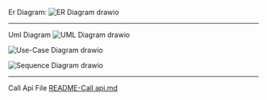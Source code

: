 Er Diagram:
![ER Diagram drawio](https://github.com/ParmisMorshedi/MinimalProjektApi/assets/146171609/a78b70d4-731d-460d-9d93-4bee4e2a46bf)

*******************************************************************************************************************************

Uml Diagram
![UML Diagram drawio](https://github.com/ParmisMorshedi/MinimalProjektApi/assets/146171609/7f82d39c-eeab-481b-b535-32ae084efffb)


![Use-Case Diagram drawio](https://github.com/ParmisMorshedi/MinimalProjektApi/assets/146171609/4b5c6e4a-2cfd-4b8a-8a52-86b5e653a7ea)

![Sequence Diagram drawio](https://github.com/ParmisMorshedi/MinimalProjektApi/assets/146171609/a5c7a093-4521-49ba-95f3-271094f61dd2)
*******************************************************************************************************************************
Call Api File
[README-Call api.md](https://github.com/ParmisMorshedi/MinimalProjektApi/files/13854547/README-Call.api.md)
